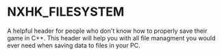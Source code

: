# NXHK_FILESYSTEM
A helpful header for people who don't know how to properly save their game in C++. This header will help you with all file managment you would ever need when saving data to files in your PC.
